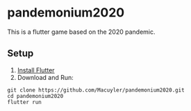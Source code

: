 # pandemonium2020

This is a flutter game based on the 2020 pandemic.

## Setup

1. [Install Flutter](https://flutter.dev/docs/get-started/install)
2. Download and Run:

```
git clone https://github.com/Macuyler/pandemonium2020.git
cd pandemonium2020
flutter run
```
